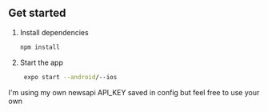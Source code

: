 ## Get started

1. Install dependencies

   ```bash
   npm install
   ```

2. Start the app

   ```bash
    expo start --android/--ios
   ```

I'm using my own newsapi API_KEY saved in config but feel free to use your own
